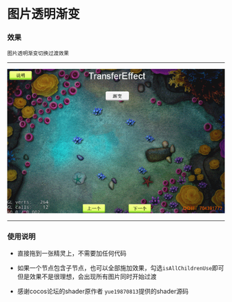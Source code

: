 # 图片透明渐变

### 效果
`图片透明渐变切换过渡效果`

---

![图片透明渐变](../../../screenshots/transfer.gif)

---


### 使用说明
- 直接拖到一张精灵上，不需要加任何代码

- 如果一个节点包含子节点，也可以全部施加效果，勾选`isAllChildrenUse`即可
<br>但是效果不是很理想，会出现所有图片同时开始过渡

- 感谢cocos论坛的shader原作者 `yue19870813`提供的shader源码